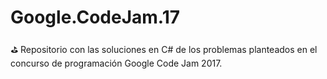 # Google.CodeJam.17
⛳ Repositorio con las soluciones en C# de los problemas planteados en el concurso de programación Google Code Jam 2017.
